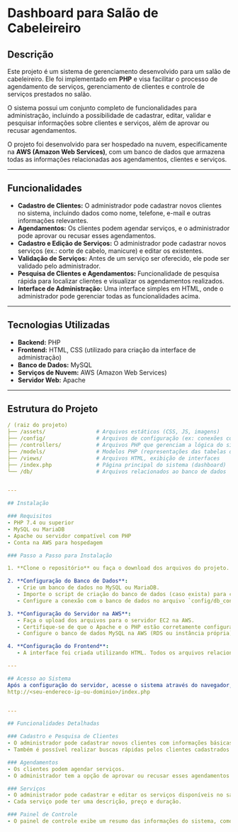 # Dashboard para Salão de Cabeleireiro

## Descrição
Este projeto é um sistema de gerenciamento desenvolvido para um salão de cabeleireiro. Ele foi implementado em **PHP** e visa facilitar o processo de agendamento de serviços, gerenciamento de clientes e controle de serviços prestados no salão.  

O sistema possui um conjunto completo de funcionalidades para administração, incluindo a possibilidade de cadastrar, editar, validar e pesquisar informações sobre clientes e serviços, além de aprovar ou recusar agendamentos.  

O projeto foi desenvolvido para ser hospedado na nuvem, especificamente na **AWS (Amazon Web Services)**, com um banco de dados que armazena todas as informações relacionadas aos agendamentos, clientes e serviços.

---

## Funcionalidades
- **Cadastro de Clientes:** O administrador pode cadastrar novos clientes no sistema, incluindo dados como nome, telefone, e-mail e outras informações relevantes.
- **Agendamentos:** Os clientes podem agendar serviços, e o administrador pode aprovar ou recusar esses agendamentos.
- **Cadastro e Edição de Serviços:** O administrador pode cadastrar novos serviços (ex.: corte de cabelo, manicure) e editar os existentes.
- **Validação de Serviços:** Antes de um serviço ser oferecido, ele pode ser validado pelo administrador.
- **Pesquisa de Clientes e Agendamentos:** Funcionalidade de pesquisa rápida para localizar clientes e visualizar os agendamentos realizados.
- **Interface de Administração:** Uma interface simples em HTML, onde o administrador pode gerenciar todas as funcionalidades acima.

---

## Tecnologias Utilizadas
- **Backend:** PHP  
- **Frontend:** HTML, CSS (utilizado para criação da interface de administração)  
- **Banco de Dados:** MySQL  
- **Serviços de Nuvem:** AWS (Amazon Web Services)  
- **Servidor Web:** Apache  

---

## Estrutura do Projeto

```yaml
/ (raiz do projeto)
├── /assets/                # Arquivos estáticos (CSS, JS, imagens)
├── /config/                # Arquivos de configuração (ex: conexões com banco)
├── /controllers/           # Arquivos PHP que gerenciam a lógica do sistema
├── /models/                # Modelos PHP (representações das tabelas do banco de dados)
├── /views/                 # Arquivos HTML, exibição de interfaces
├── /index.php              # Página principal do sistema (dashboard)
└── /db/                    # Arquivos relacionados ao banco de dados


---

## Instalação

### Requisitos
- PHP 7.4 ou superior
- MySQL ou MariaDB
- Apache ou servidor compatível com PHP
- Conta na AWS para hospedagem

### Passo a Passo para Instalação

1. **Clone o repositório** ou faça o download dos arquivos do projeto.

2. **Configuração do Banco de Dados**:
   - Crie um banco de dados no MySQL ou MariaDB.
   - Importe o script de criação do banco de dados (caso exista) para configurar as tabelas.
   - Configure a conexão com o banco de dados no arquivo `config/db_config.php`.

3. **Configuração do Servidor na AWS**:
   - Faça o upload dos arquivos para o servidor EC2 na AWS.
   - Certifique-se de que o Apache e o PHP estão corretamente configurados e funcionando.
   - Configure o banco de dados MySQL na AWS (RDS ou instância própria) e garanta que a conexão com o servidor web esteja funcionando.

4. **Configuração do Frontend**:
   - A interface foi criada utilizando HTML. Todos os arquivos relacionados ao frontend estão na pasta `/views/`.

---

## Acesso ao Sistema
Após a configuração do servidor, acesse o sistema através do navegador, utilizando o IP ou domínio da instância AWS:  
http://<seu-endereco-ip-ou-dominio>/index.php


---

## Funcionalidades Detalhadas

### Cadastro e Pesquisa de Clientes
- O administrador pode cadastrar novos clientes com informações básicas.
- Também é possível realizar buscas rápidas pelos clientes cadastrados.

### Agendamentos
- Os clientes podem agendar serviços.
- O administrador tem a opção de aprovar ou recusar esses agendamentos diretamente na interface.

### Serviços
- O administrador pode cadastrar e editar os serviços disponíveis no salão.
- Cada serviço pode ter uma descrição, preço e duração.

### Painel de Controle
- O painel de controle exibe um resumo das informações do sistema, como agendamentos pendentes e serviços disponíveis.

